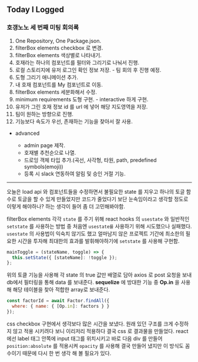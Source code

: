 ## Today I Logged

### 호갱노노 세 번째 미팅 회의록

1. One Repository, One Package.json.
2. filterBox elements checkbox 로 변경.
3. filterBox elements 색상별로 나타내기.
4. 호재라는 하나의 컴포넌트를 필터와 그리기로 나눠서 진행.
5. 로컬 스토리지에 유저 로그인 확인 정보 저장. - 팀 회의 후 진행 예정.
6. 도형 그리기 애니메이션 추가.
7. 내 호재 컴포넌트를 My 컴포넌트로 이동.
8. filterBox elements 세분화해서 수정.
9. minimum requirements 도형 구현. - interactive 하게 구현.
10. 유저가 그린 호재 정보 id 를 url 에 넣어 해당 지도영역을 저장.
11. 팀이 원하는 방향으로 진행.
12. 기능보다 속도가 우선, 존재하는 기능을 찾아서 잘 사용.

- advanced

  - admin page 제작.
  - 호재별 추천순으로 나열.
  - 드로잉 객체 타입 추가.(곡선, 사각형, 타원, path, predefined symbols(emoji))
  - 등록 시 slack 연동하여 알림 및 승인 거절 기능.

---

오늘은 load api 와 컴포넌트들을 수정하면서 불필요한 state 를 지우고 하나의 토글 함수로 토글을 할 수 있게 만들었지만 코드가 줄었다기 보단 눈속임이라고 생각할 정도로 이렇게 해야하나? 하는 생각이 들어 좀 더 고민해봐야함.

filterBox elements 각각 `state` 를 주기 위해 react hooks 의 `usestate` 와 일반적인 `setstate` 를 사용하는 방법 중 처음엔 `usestate를` 사용하기 위해 시도했으나 실패했다. `usestate` 의 사용법이 익숙치 않기도 했고 얼마남지 않은 프로젝트 기간에 최소한의 필요한 시간을 투자해 최대한의 효과를 발휘해야하기에 `setstate` 를 사용해 구현함.

```javascript
mainToggle = (stateName, toggle) => {
  this.setState({ [stateName]: !toggle });
};
```

위의 토클 기능을 사용해 각 state 의 true 값만 배열로 담아 axios 로 post 요청을 보내 db에서 필터링을 통해 data 를 보내준다. **sequelize** 에 방대한 기능 중 **Op.in** 을 사용해 해당 테이블을 찾아 적합한 array로 보내준다.

```javascript
const factorId = await Factor.findAll({
  where: { name: { [Op.in]: factors } }
});
```

css checkbox 구현에서 생각보다 많은 시간을 보냈다. 원래 있던 구조를 크게 수정하지 않고 적용 시키려다 보니 이리저리 적용하다 결국 css 로 결과물을 만들었다. react 에선 label 태그 안쪽에 input 태그를 위치시키고 바로 다음 div 를 만들어 `position:absolute` 를 적용시켜 `opacity` 를 사용해 결국 만들어 냈지만 이 방식도 꼼수이기 때문에 다시 한 번 생각 해 볼 필요가 있다.
